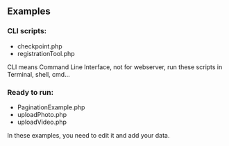 ## Examples

### CLI scripts:

- checkpoint.php
- registrationTool.php

CLI means Command Line Interface, not for webserver, run these scripts in Terminal, shell, cmd...


### Ready to run:

- PaginationExample.php
- uploadPhoto.php
- uploadVideo.php

In these examples, you need to edit it and add your data.
